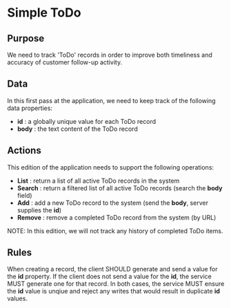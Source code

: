 # Simple ToDo

## Purpose
We need to track 'ToDo' records in order to improve both timeliness and accuracy of customer follow-up activity.

## Data
In this first pass at the application, we need to keep track of the following data properties: 

 * **id** : a globally unique value for each ToDo record
 * **body** : the text content of the ToDo record

## Actions
This edition of the application needs to support the following operations:

 * **List** : return a list of all active ToDo records in the system
 * **Search** : return a filtered list of all active ToDo records (search the **body** field)
 * **Add** : add a new ToDo record to the system (send the **body**, server supplies the **id**)
 * **Remove** : remove a completed ToDo record from the system (by URL)

NOTE: In this edition, we will not track any history of completed ToDo items.

## Rules
When creating a record, the client SHOULD generate and send a value for the **id** property. If the client does not send a value for the **id**, the service MUST generate one for that record. In both cases, the service MUST ensure the **id** value is unqiue and reject any writes that would result in duplicate **id** values. 

